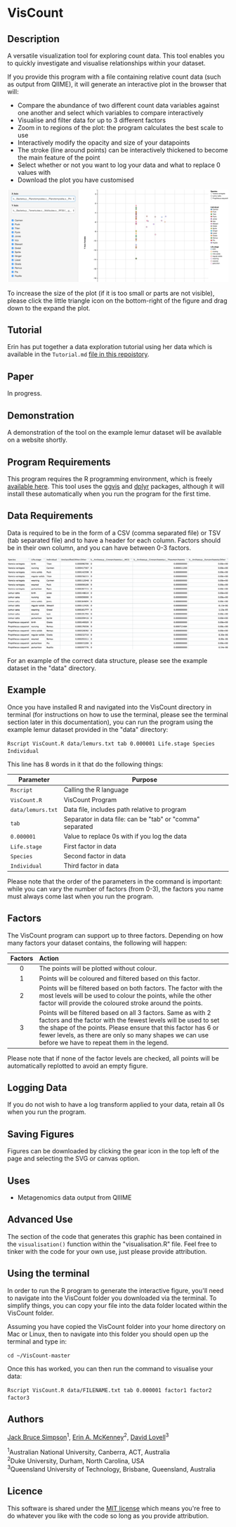 # VisCount

## Description
A versatile visualization tool for exploring count data. This tool enables you to quickly investigate and visualise relationships within your dataset.

If you provide this program with a file containing relative count data (such as output from QIIME), it will generate an interactive plot in the browser that will:

* Compare the abundance of two different count data variables against one another and select which variables to compare interactively
* Visualise and filter data for up to 3 different factors
* Zoom in to regions of the plot: the program calculates the best scale to use
* Interactively modify the opacity and size of your datapoints
* The stroke (line around points) can be interactively thickened to become the main feature of the point
* Select whether or not you want to log your data and what to replace 0 values with
* Download the plot you have customised

![image of program in action](images/program_pic.png)

To increase the size of the plot (if it is too small or parts are not visible), please click the little triangle icon on the bottom-right of the figure and drag down to the expand the plot.

## Tutorial

Erin has put together a data exploration tutorial using her data which is available in the `Tutorial.md` [file in this repoistory](Tutorial.md).

## Paper
In progress.

## Demonstration

A demonstration of the tool on the example lemur dataset will be available on a website shortly.

## Program Requirements
This program requires the R programming environment, which is freely [available here](https://www.r-project.org/). This tool uses the [ggvis](https://cran.r-project.org/web/packages/ggvis/index.html) and [dplyr](https://cran.r-project.org/web/packages/dplyr/index.html) packages, although it will install these automatically when you run the program for the first time.

## Data Requirements

Data is required to be in the form of a CSV (comma separated file) or TSV (tab separated file) and to have a header for each column. Factors should be in their own column, and you can have between 0-3 factors.

![how data looks](images/short.png)

For an example of the correct data structure, please see the example dataset in the "data" directory.

## Example
Once you have installed R and navigated into the VisCount directory in terminal (for instructions on how to use the terminal, please see the terminal section later in this documentation), you can run the program using the example lemur dataset provided in the "data" directory:

`Rscript VisCount.R data/lemurs.txt tab 0.000001 Life.stage Species Individual`

This line has 8 words in it that do the following things:

Parameter | Purpose
--- | ---
`Rscript`| Calling the R language
`VisCount.R` | VisCount Program
`data/lemurs.txt` | Data file, includes path relative to program
`tab` | Separator in data file: can be "tab" or "comma" separated
`0.000001` | Value to replace 0s with if you log the data
`Life.stage` | First factor in data
`Species` | Second factor in data
`Individual` | Third factor in data

Please note that the order of the parameters in the command is important: while you can vary the number of factors (from 0-3), the factors you name must always come last when you run the program.

## Factors

The VisCount program can support up to three factors. Depending on how many factors your dataset contains, the following will happen:

Factors | Action
:---: | :---
0 | The points will be plotted without colour.
1 | Points will be coloured and filtered based on this factor.
2 | Points will be filtered based on both factors. The factor with the most levels will be used to colour the points, while the other factor will provide the coloured stroke around the points.
3 | Points will be filtered based on all 3 factors. Same as with 2 factors and the factor with the fewest levels will be used to set the shape of the points. Please ensure that this factor has 6 or fewer levels, as there are only so many shapes we can use before we have to repeat them in the legend.

Please note that if none of the factor levels are checked, all points will be automatically replotted to avoid an empty figure.

## Logging Data

If you do not wish to have a log transform applied to your data, retain all 0s when you run the program.

## Saving Figures

Figures can be downloaded by clicking the gear icon in the top left of the page and selecting the SVG or canvas option.

## Uses

* Metagenomics data output from QIIIME

## Advanced Use

The section of the code that generates this graphic has been contained in the `visualisation()` function within the "visualisation.R" file. Feel free to tinker with the code for your own use, just please provide attribution.

## Using the terminal

In order to run the R program to generate the interactive figure, you'll need to navigate into the VisCount folder you downloaded via the terminal. To simplify things, you can copy your file into the data folder located within the VisCount folder.

Assuming you have copied the VisCount folder into your home directory on Mac or Linux, then to navigate into this folder you should open up the terminal and type in:

`cd ~/VisCount-master`

Once this has worked, you can then run the command to visualise your data:

`Rscript VisCount.R data/FILENAME.txt tab 0.000001 factor1 factor2 factor3`

## Authors

[Jack Bruce Simpson](http://www.jacksimpson.co/)<sup>1</sup>, [Erin A. McKenney](https://sites.google.com/site/mckenneyscientist/home)<sup>2</sup>, [David Lovell](http://staff.qut.edu.au/staff/lovelldr/)<sup>3</sup>

<sup>1</sup>Australian National University, Canberra, ACT, Australia<br />
<sup>2</sup>Duke University, Durham, North Carolina, USA<br />
<sup>3</sup>Queensland University of Technology, Brisbane, Queensland, Australia<br />

## Licence
This software is shared under the [MIT license](http://choosealicense.com/licenses/mit/) which means you're free to do whatever you like with the code so long as you provide attribution.
